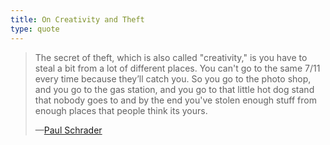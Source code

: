 ```yaml
---
title: On Creativity and Theft
type: quote
---
```


<blockquote>
  <p>The secret of theft, which is also called "creativity," is you have to steal a bit from a lot of different places. You can't go to the same 7/11 every time because they’ll catch you. So you go to the photo shop, and you go to the gas station, and you go to that little hot dog stand that nobody goes to and by the end you've stolen enough stuff from enough places that people think its yours.</p>
  <p class="cite">—<a href="http://www.nationalboardofreview.org/2018/05/qa-ethan-hawke-paul-schrader/">Paul Schrader</a></p>
</blockquote>
